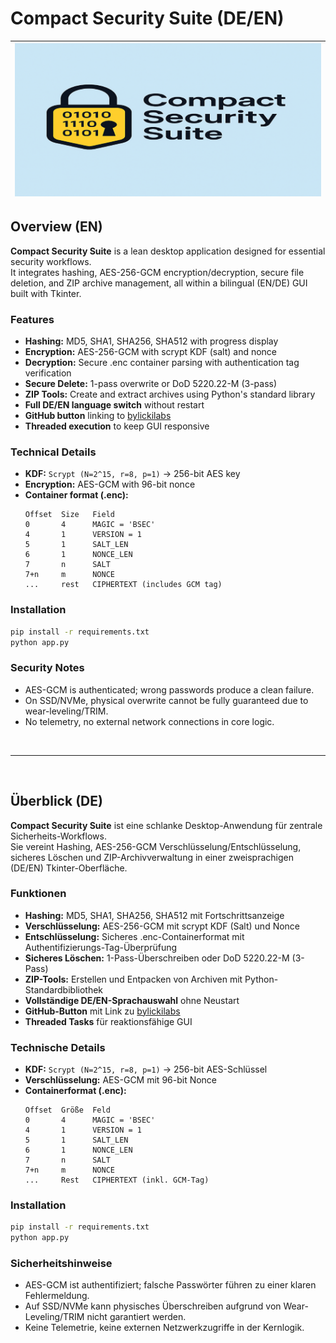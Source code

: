 # Compact Security Suite (DE/EN)

|![Logo](/assets/logo.png)|
|---|

## Overview (EN)
**Compact Security Suite** is a lean desktop application designed for essential security workflows.  
It integrates hashing, AES-256-GCM encryption/decryption, secure file deletion, and ZIP archive management, all within a bilingual (EN/DE) GUI built with Tkinter.

### Features
- **Hashing:** MD5, SHA1, SHA256, SHA512 with progress display
- **Encryption:** AES-256-GCM with scrypt KDF (salt) and nonce
- **Decryption:** Secure .enc container parsing with authentication tag verification
- **Secure Delete:** 1-pass overwrite or DoD 5220.22-M (3-pass)
- **ZIP Tools:** Create and extract archives using Python's standard library
- **Full DE/EN language switch** without restart
- **GitHub button** linking to [bylickilabs](https://github.com/bylickilabs)
- **Threaded execution** to keep GUI responsive

### Technical Details
- **KDF:** `Scrypt (N=2^15, r=8, p=1)` → 256-bit AES key
- **Encryption:** AES-GCM with 96-bit nonce
- **Container format (.enc):**
  ```
  Offset  Size   Field
  0       4      MAGIC = 'BSEC'
  4       1      VERSION = 1
  5       1      SALT_LEN
  6       1      NONCE_LEN
  7       n      SALT
  7+n     m      NONCE
  ...     rest   CIPHERTEXT (includes GCM tag)
  ```

### Installation
```bash
pip install -r requirements.txt
python app.py
```

### Security Notes
- AES-GCM is authenticated; wrong passwords produce a clean failure.
- On SSD/NVMe, physical overwrite cannot be fully guaranteed due to wear-leveling/TRIM.
- No telemetry, no external network connections in core logic.

<br>

---

<br>

## Überblick (DE)
**Compact Security Suite** ist eine schlanke Desktop-Anwendung für zentrale Sicherheits-Workflows.  
Sie vereint Hashing, AES-256-GCM Verschlüsselung/Entschlüsselung, sicheres Löschen und ZIP-Archivverwaltung in einer zweisprachigen (DE/EN) Tkinter-Oberfläche.

### Funktionen
- **Hashing:** MD5, SHA1, SHA256, SHA512 mit Fortschrittsanzeige
- **Verschlüsselung:** AES-256-GCM mit scrypt KDF (Salt) und Nonce
- **Entschlüsselung:** Sicheres .enc-Containerformat mit Authentifizierungs-Tag-Überprüfung
- **Sicheres Löschen:** 1-Pass-Überschreiben oder DoD 5220.22-M (3-Pass)
- **ZIP-Tools:** Erstellen und Entpacken von Archiven mit Python-Standardbibliothek
- **Vollständige DE/EN-Sprachauswahl** ohne Neustart
- **GitHub-Button** mit Link zu [bylickilabs](https://github.com/bylickilabs)
- **Threaded Tasks** für reaktionsfähige GUI

### Technische Details
- **KDF:** `Scrypt (N=2^15, r=8, p=1)` → 256-bit AES-Schlüssel
- **Verschlüsselung:** AES-GCM mit 96-bit Nonce
- **Containerformat (.enc):**
  ```
  Offset  Größe  Feld
  0       4      MAGIC = 'BSEC'
  4       1      VERSION = 1
  5       1      SALT_LEN
  6       1      NONCE_LEN
  7       n      SALT
  7+n     m      NONCE
  ...     Rest   CIPHERTEXT (inkl. GCM-Tag)
  ```

### Installation
```bash
pip install -r requirements.txt
python app.py
```

### Sicherheitshinweise
- AES-GCM ist authentifiziert; falsche Passwörter führen zu einer klaren Fehlermeldung.
- Auf SSD/NVMe kann physisches Überschreiben aufgrund von Wear-Leveling/TRIM nicht garantiert werden.
- Keine Telemetrie, keine externen Netzwerkzugriffe in der Kernlogik.
